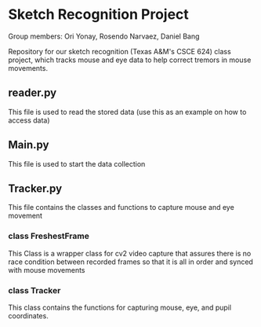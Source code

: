 # Sketch Recognition Project
Group members: Ori Yonay, Rosendo Narvaez, Daniel Bang

Repository for our sketch recognition (Texas A&M's CSCE 624) class project, which tracks mouse and eye data to help correct tremors in mouse movements.

## reader.py
This file is used to read the stored data
(use this as an example on how to access data)
## Main.py
This file is used to start the data collection

## Tracker.py
This file contains the classes and functions to capture mouse and eye movement
### class FreshestFrame
This Class is a wrapper class for cv2 video capture that assures there is no race condition between recorded frames so that it is all in order and synced with mouse movements
### class Tracker
This class contains the functions for capturing mouse, eye, and pupil coordinates.
